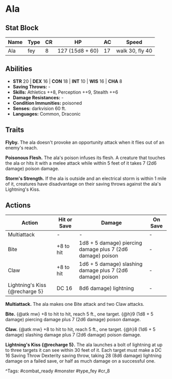 # Ala

## Stat Block

| Name | Type | CR | HP | AC | Speed |
|------|------|----|----|----|-------|
| Ala | fey | 8 | 127 (15d8 + 60) | 17 | walk 30, fly 40 |

## Abilities

- **STR** 20 | **DEX** 16 | **CON** 18 | **INT** 10 | **WIS** 16 | **CHA** 8
- **Saving Throws:** -  
- **Skills:** Athletics ++8, Perception ++9, Stealth ++6  
- **Damage Resistances:** -  
- **Condition Immunities:** poisoned  
- **Senses:** darkvision 60 ft.  
- **Languages:** Common, Draconic

## Traits

**Flyby.** The ala doesn't provoke an opportunity attack when it flies out of an enemy's reach.

**Poisonous Flesh.** The ala's poison infuses its flesh. A creature that touches the ala or hits it with a melee attack while within 5 feet of it takes 7 (2d6 damage) poison damage.

**Storm's Strength.** If the ala is outside and an electrical storm is within 1 mile of it, creatures have disadvantage on their saving throws against the ala's Lightning's Kiss.


## Actions

| Action | Hit or Save | Damage | On Save |
|--------|--------------|--------|----------|
| Multiattack | - | - | - |
| Bite | +8 to hit | 1d8 + 5 damage) piercing damage plus 7 (2d6 damage) poison | - |
| Claw | +8 to hit | 1d6 + 5 damage) slashing damage plus 7 (2d6 damage) poison | - |
| Lightning's Kiss {@recharge 5} | DC 16 | 8d6 damage) lightning | - |

**Multiattack.** The ala makes one Bite attack and two Claw attacks.

**Bite.** {@atk mw} +8 to hit to hit, reach 5 ft., one target. {@h}9 (1d8 + 5 damage) piercing damage plus 7 (2d6 damage) poison damage.

**Claw.** {@atk mw} +8 to hit to hit, reach 5 ft., one target. {@h}8 (1d6 + 5 damage) slashing damage plus 7 (2d6 damage) poison damage.

**Lightning's Kiss {@recharge 5}.** The ala launches a bolt of lightning at up to three targets it can see within 30 feet of it. Each target must make a DC 16 Saving Throw Dexterity saving throw, taking 28 (8d6 damage) lightning damage on a failed save, or half as much damage on a successful one.


^Tags: #combat_ready #monster #type_fey #cr_8